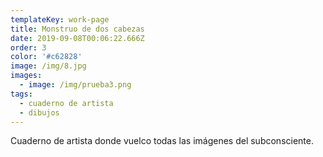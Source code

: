 ```yaml
---
templateKey: work-page
title: Monstruo de dos cabezas
date: 2019-09-08T00:06:22.666Z
order: 3
color: '#c62828'
image: /img/8.jpg
images:
  - image: /img/prueba3.png
tags:
  - cuaderno de artista
  - dibujos
---
```

Cuaderno de artista donde vuelco todas las imágenes del subconsciente.
